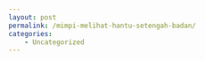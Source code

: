```yaml
---
layout: post
permalink: /mimpi-melihat-hantu-setengah-badan/
categories:
    - Uncategorized
---
```


